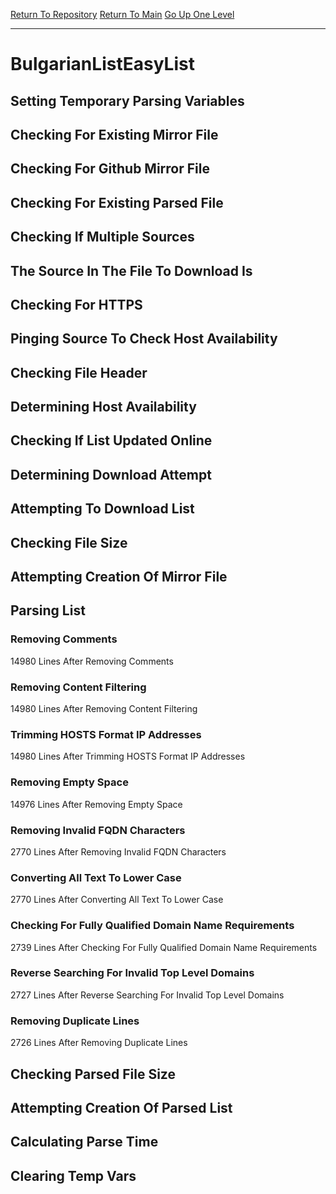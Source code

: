 [Return To Repository](https://github.com/deathbybandaid/piholeparser/)
[Return To Main](https://github.com/deathbybandaid/piholeparser/blob/master/RecentRunLogs/Mainlog.md)
[Go Up One Level](https://github.com/deathbybandaid/piholeparser/blob/master/RecentRunLogs/TopLevelScripts/30-Processing-External-Blacklists.md)
____________________________________
# BulgarianListEasyList
## Setting Temporary Parsing Variables
## Checking For Existing Mirror File
## Checking For Github Mirror File
## Checking For Existing Parsed File
## Checking If Multiple Sources
## The Source In The File To Download Is
## Checking For HTTPS
## Pinging Source To Check Host Availability
## Checking File Header
## Determining Host Availability
## Checking If List Updated Online
## Determining Download Attempt
## Attempting To Download List
## Checking File Size
## Attempting Creation Of Mirror File
## Parsing List
### Removing Comments
14980 Lines After Removing Comments
### Removing Content Filtering
14980 Lines After Removing Content Filtering
### Trimming HOSTS Format IP Addresses
14980 Lines After Trimming HOSTS Format IP Addresses
### Removing Empty Space
14976 Lines After Removing Empty Space
### Removing Invalid FQDN Characters
2770 Lines After Removing Invalid FQDN Characters
### Converting All Text To Lower Case
2770 Lines After Converting All Text To Lower Case
### Checking For Fully Qualified Domain Name Requirements
2739 Lines After Checking For Fully Qualified Domain Name Requirements
### Reverse Searching For Invalid Top Level Domains
2727 Lines After Reverse Searching For Invalid Top Level Domains
### Removing Duplicate Lines
2726 Lines After Removing Duplicate Lines
## Checking Parsed File Size
## Attempting Creation Of Parsed List
## Calculating Parse Time
## Clearing Temp Vars
